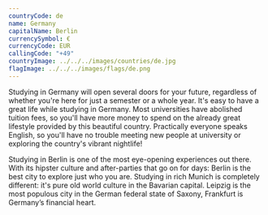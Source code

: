 ```yaml
---
countryCode: de
name: Germany
capitalName: Berlin
currencySymbol: €
currencyCode: EUR
callingCode: "+49"
countryImage: ../../../images/countries/de.jpg
flagImage: ../../../images/flags/de.png
---
```


Studying in Germany will open several doors for your future, regardless of whether you're here for just a semester or a whole year. It's easy to have a great life while studying in Germany. Most universities have abolished tuition fees, so you'll have more money to spend on the already great lifestyle provided by this beautiful country. Practically everyone speaks English, so you'll have no trouble meeting new people at university or exploring the country's vibrant nightlife!

Studying in Berlin is one of the most eye-opening experiences out there. With its hipster culture and after-parties that go on for days: Berlin is the best city to explore just who you are. Studying in rich Munich is completely different: it's pure old world culture in the Bavarian capital. Leipzig is the most populous city in the German federal state of Saxony, Frankfurt is Germany’s financial heart.
